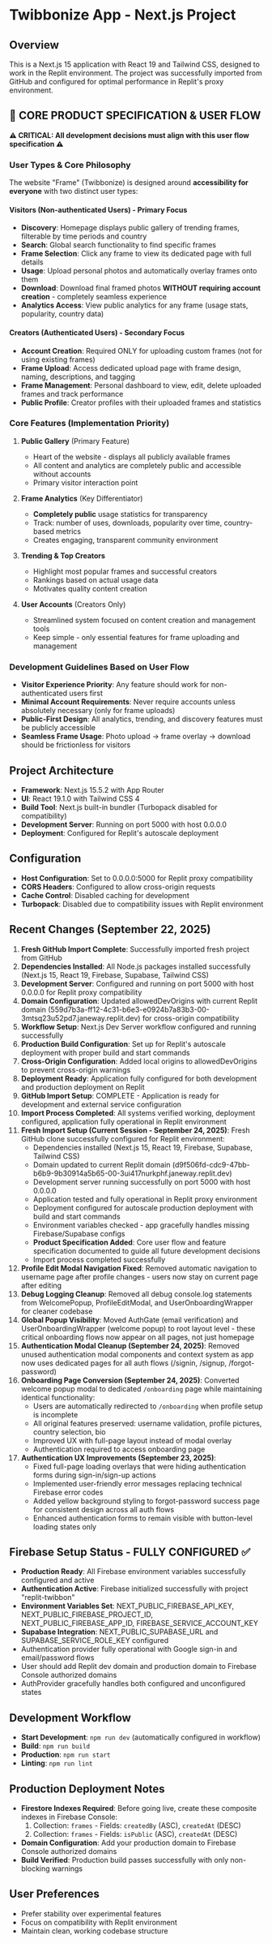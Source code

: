 # Twibbonize App - Next.js Project

## Overview
This is a Next.js 15 application with React 19 and Tailwind CSS, designed to work in the Replit environment. The project was successfully imported from GitHub and configured for optimal performance in Replit's proxy environment.

## 🎯 CORE PRODUCT SPECIFICATION & USER FLOW
**⚠️ CRITICAL: All development decisions must align with this user flow specification ⚠️**

### User Types & Core Philosophy
The website "Frame" (Twibbonize) is designed around **accessibility for everyone** with two distinct user types:

#### **Visitors (Non-authenticated Users) - Primary Focus**
- **Discovery**: Homepage displays public gallery of trending frames, filterable by time periods and country
- **Search**: Global search functionality to find specific frames 
- **Frame Selection**: Click any frame to view its dedicated page with full details
- **Usage**: Upload personal photos and automatically overlay frames onto them
- **Download**: Download final framed photos **WITHOUT requiring account creation** - completely seamless experience
- **Analytics Access**: View public analytics for any frame (usage stats, popularity, country data)

#### **Creators (Authenticated Users) - Secondary Focus**  
- **Account Creation**: Required ONLY for uploading custom frames (not for using existing frames)
- **Frame Upload**: Access dedicated upload page with frame design, naming, descriptions, and tagging
- **Frame Management**: Personal dashboard to view, edit, delete uploaded frames and track performance
- **Public Profile**: Creator profiles with their uploaded frames and statistics

### Core Features (Implementation Priority)
1. **Public Gallery** (Primary Feature)
   - Heart of the website - displays all publicly available frames
   - All content and analytics are completely public and accessible without accounts
   - Primary visitor interaction point

2. **Frame Analytics** (Key Differentiator)
   - **Completely public** usage statistics for transparency
   - Track: number of uses, downloads, popularity over time, country-based metrics
   - Creates engaging, transparent community environment

3. **Trending & Top Creators**
   - Highlight most popular frames and successful creators
   - Rankings based on actual usage data
   - Motivates quality content creation

4. **User Accounts** (Creators Only)
   - Streamlined system focused on content creation and management tools
   - Keep simple - only essential features for frame uploading and management

### Development Guidelines Based on User Flow
- **Visitor Experience Priority**: Any feature should work for non-authenticated users first
- **Minimal Account Requirements**: Never require accounts unless absolutely necessary (only for frame uploads)
- **Public-First Design**: All analytics, trending, and discovery features must be publicly accessible
- **Seamless Frame Usage**: Photo upload → frame overlay → download should be frictionless for visitors

## Project Architecture
- **Framework**: Next.js 15.5.2 with App Router
- **UI**: React 19.1.0 with Tailwind CSS 4
- **Build Tool**: Next.js built-in bundler (Turbopack disabled for compatibility)
- **Development Server**: Running on port 5000 with host 0.0.0.0
- **Deployment**: Configured for Replit's autoscale deployment

## Configuration
- **Host Configuration**: Set to 0.0.0.0:5000 for Replit proxy compatibility
- **CORS Headers**: Configured to allow cross-origin requests
- **Cache Control**: Disabled caching for development
- **Turbopack**: Disabled due to compatibility issues with Replit environment

## Recent Changes (September 22, 2025)
1. **Fresh GitHub Import Complete**: Successfully imported fresh project from GitHub
2. **Dependencies Installed**: All Node.js packages installed successfully (Next.js 15, React 19, Firebase, Supabase, Tailwind CSS) 
3. **Development Server**: Configured and running on port 5000 with host 0.0.0.0 for Replit proxy compatibility
4. **Domain Configuration**: Updated allowedDevOrigins with current Replit domain (559d7b3a-ff12-4c31-b6e3-e0924b7a83b3-00-3mtsq23u52pd7.janeway.replit.dev) for cross-origin compatibility
5. **Workflow Setup**: Next.js Dev Server workflow configured and running successfully
6. **Production Build Configuration**: Set up for Replit's autoscale deployment with proper build and start commands
7. **Cross-Origin Configuration**: Added local origins to allowedDevOrigins to prevent cross-origin warnings
8. **Deployment Ready**: Application fully configured for both development and production deployment on Replit
9. **GitHub Import Setup**: COMPLETE - Application is ready for development and external service configuration
10. **Import Process Completed**: All systems verified working, deployment configured, application fully operational in Replit environment
11. **Fresh Import Setup (Current Session - September 24, 2025)**: Fresh GitHub clone successfully configured for Replit environment:
    - Dependencies installed (Next.js 15, React 19, Firebase, Supabase, Tailwind CSS)
    - Domain updated to current Replit domain (d9f506fd-cdc9-47bb-b6b9-9b30914a5b65-00-3ui417nurkphf.janeway.replit.dev)
    - Development server running successfully on port 5000 with host 0.0.0.0
    - Application tested and fully operational in Replit proxy environment
    - Deployment configured for autoscale production deployment with build and start commands
    - Environment variables checked - app gracefully handles missing Firebase/Supabase configs
    - **Product Specification Added**: Core user flow and feature specification documented to guide all future development decisions
    - Import process completed successfully
11. **Profile Edit Modal Navigation Fixed**: Removed automatic navigation to username page after profile changes - users now stay on current page after editing
12. **Debug Logging Cleanup**: Removed all debug console.log statements from WelcomePopup, ProfileEditModal, and UserOnboardingWrapper for cleaner codebase
13. **Global Popup Visibility**: Moved AuthGate (email verification) and UserOnboardingWrapper (welcome popup) to root layout level - these critical onboarding flows now appear on all pages, not just homepage
15. **Authentication Modal Cleanup (September 24, 2025)**: Removed unused authentication modal components and context system as app now uses dedicated pages for all auth flows (/signin, /signup, /forgot-password)
16. **Onboarding Page Conversion (September 24, 2025)**: Converted welcome popup modal to dedicated `/onboarding` page while maintaining identical functionality:
    - Users are automatically redirected to `/onboarding` when profile setup is incomplete
    - All original features preserved: username validation, profile pictures, country selection, bio
    - Improved UX with full-page layout instead of modal overlay
    - Authentication required to access onboarding page
14. **Authentication UX Improvements (September 23, 2025)**: 
    - Fixed full-page loading overlays that were hiding authentication forms during sign-in/sign-up actions
    - Implemented user-friendly error messages replacing technical Firebase error codes
    - Added yellow background styling to forgot-password success page for consistent design across all auth flows
    - Enhanced authentication forms to remain visible with button-level loading states only

## Firebase Setup Status - FULLY CONFIGURED ✅
- **Production Ready**: All Firebase environment variables successfully configured and active
- **Authentication Active**: Firebase initialized successfully with project "replit-twibbon"
- **Environment Variables Set**: NEXT_PUBLIC_FIREBASE_API_KEY, NEXT_PUBLIC_FIREBASE_PROJECT_ID, NEXT_PUBLIC_FIREBASE_APP_ID, FIREBASE_SERVICE_ACCOUNT_KEY
- **Supabase Integration**: NEXT_PUBLIC_SUPABASE_URL and SUPABASE_SERVICE_ROLE_KEY configured
- Authentication provider fully operational with Google sign-in and email/password flows
- User should add Replit dev domain and production domain to Firebase Console authorized domains
- AuthProvider gracefully handles both configured and unconfigured states

## Development Workflow
- **Start Development**: `npm run dev` (automatically configured in workflow)
- **Build**: `npm run build`
- **Production**: `npm run start`
- **Linting**: `npm run lint`

## Production Deployment Notes
- **Firestore Indexes Required**: Before going live, create these composite indexes in Firebase Console:
  1. Collection: `frames` - Fields: `createdBy` (ASC), `createdAt` (DESC)
  2. Collection: `frames` - Fields: `isPublic` (ASC), `createdAt` (DESC)
- **Domain Configuration**: Add your production domain to Firebase Console authorized domains
- **Build Verified**: Production build passes successfully with only non-blocking warnings

## User Preferences
- Prefer stability over experimental features
- Focus on compatibility with Replit environment
- Maintain clean, working codebase structure